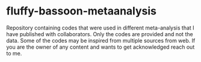 # fluffy-bassoon-metaanalysis
Repository containing codes that were used in different meta-analysis that I have published with collaborators. Only the codes are provided and not the data. Some of the codes may be inspired from multiple sources from web. If you are the owner of any content and wants to get acknowledged reach out to me. 
